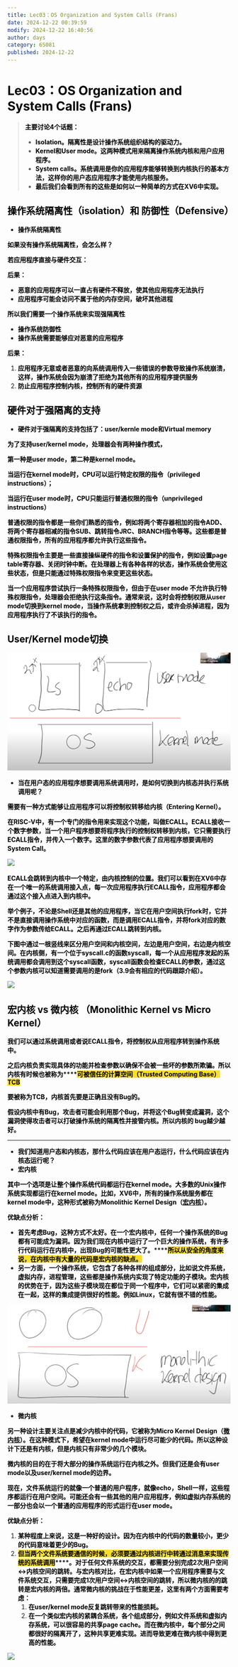 ```yaml
---
title: Lec03：OS Organization and System Calls (Frans)
date: 2024-12-22 00:39:59
modify: 2024-12-22 16:40:56
author: days
category: 6S081
published: 2024-12-22
---
```

# <font style="color:#000000;">Lec03：OS Organization and System Calls (Frans)</font>
> **<font style="color:#000000;">主要讨论4个话题：</font>**
>
> + **<font style="color:#000000;">Isolation。隔离性是设计操作系统组织结构的驱动力。</font>**
> + **<font style="color:#000000;">Kernel和User mode。这两种模式用来隔离操作系统内核和用户应用程序。</font>**
> + **<font style="color:#000000;">System calls。系统调用是你的应用程序能够转换到内核执行的基本方法，这样你的用户态应用程序才能使用内核服务。</font>**
> + **<font style="color:#000000;">最后我们会看到所有的这些是如何以一种简单的方式在XV6中实现。</font>**
>

## <font style="color:#000000;">操作系统隔离性（isolation）和 防御性（Defensive）</font>
+ **<font style="color:#000000;">操作系统隔离性</font>**

**<font style="color:#000000;">如果没有操作系统隔离性，会怎么样？</font>**

**<font style="color:#000000;">若应用程序直接与硬件交互：</font>**

**<font style="color:#000000;">后果：</font>**

+ **<font style="color:#000000;">恶意的应用程序可以一直占有硬件不释放，使其他应用程序无法执行</font>**
+ **<font style="color:#000000;">应用程序可能会访问不属于他的内存空间，破坏其他进程</font>**

**<font style="color:#000000;">所以我们需要一个操作系统来实现强隔离性</font>**

+ **<font style="color:#000000;">操作系统防御性</font>**
+ **<font style="color:#000000;">操作系统需要能够应对恶意的应用程序</font>**

**<font style="color:#000000;">后果：</font>**

1. **<font style="color:#000000;">应用程序无意或者恶意的向系统调用传入一些错误的参数导致操作系统崩溃，这样，操作系统会因为崩溃了拒绝为其他所有的应用程序提供服务</font>**
2. **<font style="color:#000000;">防止应用程序控制内核，控制所有的硬件资源</font>**

## <font style="color:#000000;">硬件对于强隔离的支持</font>
+ **<font style="color:#000000;">硬件对于强隔离的支持包括了：user/kernle mode和Virtual memory</font>**

**<font style="color:#000000;">为了支持user/kernel mode，处理器会有两种操作模式，</font>**

**<font style="color:#000000;">第一种是user mode，第二种是kernel mode。</font>**

**<font style="color:#000000;">当运行在kernel mode时，CPU可以运行特定权限的指令（privileged instructions）；</font>**

**<font style="color:#000000;">当运行在user mode时，CPU只能运行普通权限的指令（unprivileged instructions）</font>**

**<font style="color:#000000;"></font>**

**<font style="color:#000000;">普通权限的指令都是一些你们熟悉的指令，例如将两个寄存器相加的指令ADD、将两个寄存器相减的指令SUB、跳转指令JRC、BRANCH指令等等。这些都是普通权限指令，所有的应用程序都允许执行这些指令。</font>**

**<font style="color:#000000;">特殊权限指令主要是一些直接操纵硬件的指令和设置保护的指令，例如设置page table寄存器、关闭时钟中断。在处理器上有各种各样的状态，操作系统会使用这些状态，但是只能通过特殊权限指令来变更这些状态。</font>**

**<font style="color:#000000;">当一个应用程序尝试执行一条特殊权限指令，但由于在user mode 不允许执行特殊权限指令，处理器会拒绝执行这条指令。通常来说，这时会将控制权限从user mode切换到kernel mode，当操作系统拿到控制权之后，或许会杀掉进程，因为应用程序执行了不该执行的指令。</font>**

## <font style="color:#000000;">User/Kernel mode切换</font>

![](https://raw.githubusercontent.com/ScuDays/MyImg/master/2d65f259dcb8d59dc44a6d9ab45247af.png)

+ **<font style="color:#000000;">当在用户态的应用程序想要调用系统调用时，是如何切换到内核态并执行系统调用呢？</font>**

**<font style="color:#000000;">需要有一种方式能够让应用程序可以将控制权转移给内核（Entering Kernel）。</font>**

**<font style="color:#000000;">在RISC-V中，有一个专门的指令用来实现这个功能，叫做ECALL。ECALL接收一个数字参数，当一个用户程序想要将程序执行的控制权转移到内核，它只需要执行ECALL指令，并传入一个数字。这里的数字参数代表了应用程序想要调用的System Call。</font>**

![](https://raw.githubusercontent.com/ScuDays/MyImg/master/ef317aead6996c187e95bbde72c2a13f.jpeg)

**<font style="color:#000000;">ECALL会跳转到内核中一个特定，由内核控制的位置。我们可以看到在XV6中存在一个唯一的系统调用接入点，每一次应用程序执行ECALL指令，应用程序都会通过这个接入点进入到内核中。</font>**

**<font style="color:#000000;">举个例子，不论是Shell还是其他的应用程序，当它在用户空间执行fork时，它并不是直接调用操作系统中对应的函数，而是调用ECALL指令，并将fork对应的数字作为参数传给ECALL。之后再通过ECALL跳转到内核。</font>**

**<font style="color:#000000;">下图中通过一根竖线来区分用户空间和内核空间，左边是用户空间，右边是内核空间。在内核侧，有一个位于syscall.c的函数syscall，每一个从应用程序发起的系统调用都会调用到这个syscall函数，syscall函数会检查ECALL的参数，通过这个参数内核可以知道需要调用的是fork（3.9会有相应的代码跟踪介绍）。</font>**

![](https://raw.githubusercontent.com/ScuDays/MyImg/master/18e990743898636b74fa0ec105db9319.jpeg)

## <font style="color:#000000;">宏内核 vs 微内核 （Monolithic Kernel vs Micro Kernel）</font>
**<font style="color:#000000;">我们可以通过系统调用或者说ECALL指令，将控制权从应用程序转到操作系统中。</font>**

**<font style="color:#000000;">之后内核负责实现具体的功能并检查参数以确保不会被一些坏的参数所欺骗。所以内核有时候也被称为</font>****<font style="color:#000000;background-color:#FBDE28;">可被信任的计算空间（Trusted Computing Base）TCB</font>**

**<font style="color:#000000;">要被称为TCB，内核首先要是正确且没有Bug的。</font>**

**<font style="color:#000000;">假设内核中有Bug，攻击者可能会利用那个Bug，并将这个Bug转变成漏洞，这个漏洞使得攻击者可以打破操作系统的隔离性并接管内核。所以内核的 bug越少越好。</font>**

---

+ **<font style="color:#000000;">我们知道用户态和内核态，那什么代码应该在用户态运行，什么代码应该在内核态运行呢？</font>**
+ **<font style="color:#000000;">宏内核</font>**

**<font style="color:#000000;">其中一个选项是让整个操作系统代码都运行在kernel mode。大多数的Unix操作系统实现都运行在kernel mode。比如，XV6中，所有的操作系统服务都在kernel mode中，这种形式被称为Monolithic Kernel Design（</font>**[**<font style="color:#000000;">宏内核</font>**](https://en.wikipedia.org/wiki/Monolithic_kernel)**<font style="color:#000000;">）。</font>**

**<font style="color:#000000;">优缺点分析：</font>**

+ **<font style="color:#000000;">首先考虑Bug，这种方式不太好。在一个宏内核中，任何一个操作系统的Bug都有可能成为漏洞。因为我们现在内核中运行了一个巨大的操作系统，有许多行代码运行在内核中，出现Bug的可能性更大了。</font>****<font style="color:#000000;background-color:#FBDE28;">所以从安全的角度来说，在内核中有大量的代码是宏内核的缺点。</font>**
+ **<font style="color:#000000;">另一方面，一个操作系统，它包含了各种各样的组成部分，比如说文件系统，虚拟内存，进程管理，这些都是操作系统内实现了特定功能的子模块。宏内核的优势在于，因为这些子模块现在都位于同一个程序中，它们可以紧密的集成在一起，这样的集成提供很好的性能。例如Linux，它就有很不错的性能。</font>**

![](https://raw.githubusercontent.com/ScuDays/MyImg/master/4410dec79506c031178fb01c2a488c18.png)

+ **<font style="color:#000000;">微内核</font>**

**<font style="color:#000000;">另一种设计主要关注点是减少内核中的代码，它被称为Micro Kernel Design（</font>**[**<font style="color:#000000;">微内核</font>**](https://en.wikipedia.org/wiki/Microkernel)**<font style="color:#000000;">）。在这种模式下，希望在kernel mode中运行尽可能少的代码。所以这种设计下还是有内核，但是内核只有非常少的几个模块。</font>**

**<font style="color:#000000;">微内核的目的在于将大部分的操作系统运行在内核之外。但我们还是会有user mode以及user/kernel mode的边界。</font>**

**<font style="color:#000000;">现在，文件系统运行的就像一个普通的用户程序，就像echo，Shell一样，这些程序都运行在用户空间。可能还会有一些其他的用户应用程序，例如虚拟内存系统的一部分也会以一个普通的应用程序的形式运行在user mode。</font>**

**<font style="color:#000000;">优缺点分析：</font>**

1. **<font style="color:#000000;">某种程度上来说，这是一种好的设计。因为在内核中的代码的数量较小，更少的代码意味着更少的Bug。</font>**
2. **<font style="color:#000000;background-color:#FBDE28;">但当两个文件系统要通信的时候，必须要通过内核进行中转通过消息来实现传统的系统调用</font>****<font style="color:#000000;">。对于任何文件系统的交互，都需要分别完成2次用户空间<->内核空间的跳转。与宏内核对比，在宏内核中如果一个应用程序需要与文件系统交互，只需要完成1次用户空间<->内核空间的跳转，所以微内核的的跳转是宏内核的两倍。通常微内核的挑战在于性能更差，这里有两个方面需要考虑：	</font>**
    1. **<font style="color:#000000;">在user/kernel mode反复跳转带来的性能损耗。</font>**
    2. **<font style="color:#000000;">在一个类似宏内核的紧耦合系统，各个组成部分，例如文件系统和虚拟内存系统，可以很容易的共享page cache。而在微内核中，每个部分之间都很好的隔离开了，这种共享更难实现。进而导致更难在微内核中得到更高的性能。</font>**

![](https://raw.githubusercontent.com/ScuDays/MyImg/master/80c9209ba6f85825e1a168ab97a5e0d3.png)
